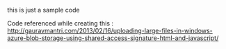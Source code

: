 this is just a sample code

Code referenced while creating this : http://gauravmantri.com/2013/02/16/uploading-large-files-in-windows-azure-blob-storage-using-shared-access-signature-html-and-javascript/
